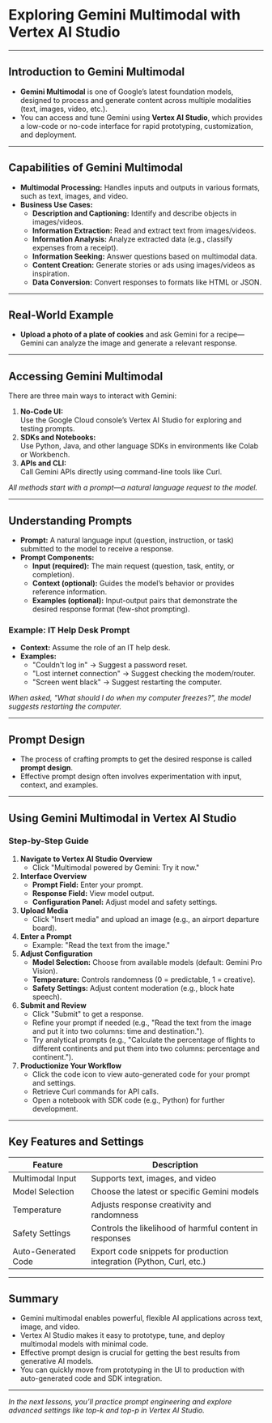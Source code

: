 # Exploring Gemini Multimodal with Vertex AI Studio

---

## Introduction to Gemini Multimodal

- **Gemini Multimodal** is one of Google’s latest foundation models, designed to process and generate content across multiple modalities (text, images, video, etc.).
- You can access and tune Gemini using **Vertex AI Studio**, which provides a low-code or no-code interface for rapid prototyping, customization, and deployment.

---

## Capabilities of Gemini Multimodal

- **Multimodal Processing:** Handles inputs and outputs in various formats, such as text, images, and video.
- **Business Use Cases:**
  - **Description and Captioning:** Identify and describe objects in images/videos.
  - **Information Extraction:** Read and extract text from images/videos.
  - **Information Analysis:** Analyze extracted data (e.g., classify expenses from a receipt).
  - **Information Seeking:** Answer questions based on multimodal data.
  - **Content Creation:** Generate stories or ads using images/videos as inspiration.
  - **Data Conversion:** Convert responses to formats like HTML or JSON.

---

## Real-World Example

- **Upload a photo of a plate of cookies** and ask Gemini for a recipe—Gemini can analyze the image and generate a relevant response.

---

## Accessing Gemini Multimodal

There are three main ways to interact with Gemini:

1. **No-Code UI:**  
   Use the Google Cloud console’s Vertex AI Studio for exploring and testing prompts.
2. **SDKs and Notebooks:**  
   Use Python, Java, and other language SDKs in environments like Colab or Workbench.
3. **APIs and CLI:**  
   Call Gemini APIs directly using command-line tools like Curl.

*All methods start with a prompt—a natural language request to the model.*

---

## Understanding Prompts

- **Prompt:** A natural language input (question, instruction, or task) submitted to the model to receive a response.
- **Prompt Components:**
  - **Input (required):** The main request (question, task, entity, or completion).
  - **Context (optional):** Guides the model’s behavior or provides reference information.
  - **Examples (optional):** Input-output pairs that demonstrate the desired response format (few-shot prompting).

### Example: IT Help Desk Prompt

- **Context:** Assume the role of an IT help desk.
- **Examples:**  
  - "Couldn't log in" → Suggest a password reset.  
  - "Lost internet connection" → Suggest checking the modem/router.  
  - "Screen went black" → Suggest restarting the computer.

*When asked, "What should I do when my computer freezes?", the model suggests restarting the computer.*

---

## Prompt Design

- The process of crafting prompts to get the desired response is called **prompt design**.
- Effective prompt design often involves experimentation with input, context, and examples.

---

## Using Gemini Multimodal in Vertex AI Studio

### Step-by-Step Guide

1. **Navigate to Vertex AI Studio Overview**
   - Click "Multimodal powered by Gemini: Try it now."
2. **Interface Overview**
   - **Prompt Field:** Enter your prompt.
   - **Response Field:** View model output.
   - **Configuration Panel:** Adjust model and safety settings.
3. **Upload Media**
   - Click "Insert media" and upload an image (e.g., an airport departure board).
4. **Enter a Prompt**
   - Example: "Read the text from the image."
5. **Adjust Configuration**
   - **Model Selection:** Choose from available models (default: Gemini Pro Vision).
   - **Temperature:** Controls randomness (0 = predictable, 1 = creative).
   - **Safety Settings:** Adjust content moderation (e.g., block hate speech).
6. **Submit and Review**
   - Click "Submit" to get a response.
   - Refine your prompt if needed (e.g., "Read the text from the image and put it into two columns: time and destination.").
   - Try analytical prompts (e.g., "Calculate the percentage of flights to different continents and put them into two columns: percentage and continent.").
7. **Productionize Your Workflow**
   - Click the code icon to view auto-generated code for your prompt and settings.
   - Retrieve Curl commands for API calls.
   - Open a notebook with SDK code (e.g., Python) for further development.

---

## Key Features and Settings

| Feature             | Description                                                                 |
|---------------------|-----------------------------------------------------------------------------|
| Multimodal Input    | Supports text, images, and video                                            |
| Model Selection     | Choose the latest or specific Gemini models                                 |
| Temperature         | Adjusts response creativity and randomness                                  |
| Safety Settings     | Controls the likelihood of harmful content in responses                     |
| Auto-Generated Code | Export code snippets for production integration (Python, Curl, etc.)        |

---

## Summary

- Gemini multimodal enables powerful, flexible AI applications across text, image, and video.
- Vertex AI Studio makes it easy to prototype, tune, and deploy multimodal models with minimal code.
- Effective prompt design is crucial for getting the best results from generative AI models.
- You can quickly move from prototyping in the UI to production with auto-generated code and SDK integration.

---

*In the next lessons, you’ll practice prompt engineering and explore advanced settings like top-k and top-p in Vertex AI Studio.*
